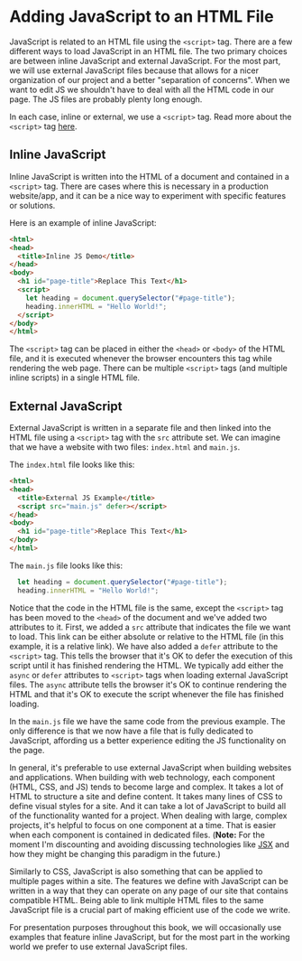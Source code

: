 # Adding JavaScript to an HTML File

JavaScript is related to an HTML file using the `<script>` tag. There are a few different ways to load JavaScript in an HTML file. The two primary choices are between inline JavaScript and external JavaScript. For the most part, we will use external JavaScript files because that allows for a nicer organization of our project and a better "separation of concerns". When we want to edit JS we shouldn't have to deal with all the HTML code in our page. The JS files are probably plenty long enough.

In each case, inline or external, we use a `<script>` tag. Read more about the `<script>` tag [here](https://developer.mozilla.org/en-US/docs/Web/HTML/Element/script).

## Inline JavaScript

Inline JavaScript is written into the HTML of a document and contained in a `<script>` tag. There are cases where this is necessary in a production website/app, and it can be a nice way to experiment with specific features or solutions. 

Here is an example of inline JavaScript:

```html
<html>
<head>
  <title>Inline JS Demo</title>
</head>
<body>
  <h1 id="page-title">Replace This Text</h1>
  <script>
    let heading = document.querySelector("#page-title");
    heading.innerHTML = "Hello World!";
  </script>
</body>
</html>
```

The `<script>` tag can be placed in either the `<head>` or `<body>` of the HTML file, and it is executed whenever the browser encounters this tag while rendering the web page. There can be multiple `<script>` tags (and multiple inline scripts) in a single HTML file.

## External JavaScript

External JavaScript is written in a separate file and then linked into the HTML file using a `<script>` tag with the `src` attribute set. We can imagine that we have a website with two files: `index.html` and `main.js`. 

The `index.html` file looks like this:

```html
<html>
<head>
  <title>External JS Example</title>
  <script src="main.js" defer></script>
</head>
<body>
  <h1 id="page-title">Replace This Text</h1>
</body>
</html>
```

The `main.js` file looks like this:

```js
  let heading = document.querySelector("#page-title");
  heading.innerHTML = "Hello World!";
```

Notice that the code in the HTML file is the same, except the `<script>` tag has been moved to the `<head>` of the document and we've added two attributes to it. First, we added a `src` attribute that indicates the file we want to load. This link can be either absolute or relative to the HTML file (in this example, it is a relative link). We have also added a `defer` attribute to the `<script>` tag. This tells the browser that it's OK to defer the execution of this script until it has finished rendering the HTML. We typically add either the `async` or `defer` attributes to `<script>` tags when loading external JavaScript files. The `async` attribute tells the browser it's OK to continue rendering the HTML and that it's OK to execute the script whenever the file has finished loading.

In the `main.js` file we have the same code from the previous example. The only difference is that we now have a file that is fully dedicated to JavaScript, affording us a better experience editing the JS functionality on the page.

In general, it's preferable to use external JavaScript when building websites and applications. When building with web technology, each component (HTML, CSS, and JS) tends to become large and complex. It takes a lot of HTML to structure a site and define content. It takes many lines of CSS to define visual styles for a site. And it can take a lot of JavaScript to build all of the functionality wanted for a project. When dealing with large, complex projects, it's helpful to focus on one component at a time. That is easier when each component is contained in dedicated files. (**Note:** For the moment I'm discounting and avoiding discussing technologies like [JSX](https://facebook.github.io/react/docs/jsx-in-depth.html) and how they might be changing this paradigm in the future.)

Similarly to CSS, JavaScript is also something that can be applied to multiple pages within a site. The features we define with JavaScript can be written in a way that they can operate on any page of our site that contains compatible HTML. Being able to link multiple HTML files to the same JavaScript file is a crucial part of making efficient use of the code we write.

For presentation purposes throughout this book, we will occasionally use examples that feature inline JavaScript, but for the most part in the working world we prefer to use external JavaScript files.


